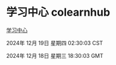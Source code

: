 # 学习中心 colearnhub
[学习中心](http://219.139.199.129:56308/colearnhub/)

2024年 12月 19日 星期四 02:30:03 CST

2024年 12月 18日 星期三 18:30:03 GMT
